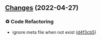 ## [Changes](https://github.com/chnliquan/scaffold/compare/v0.6.0...v0.7.0) (2022-04-27)


### ♻ Code Refactoring

* ignore meta file when not exist ([d4f3cb5](https://github.com/chnliquan/scaffold/commit/d4f3cb52ce33ae3bd2be226df4feefa09963bf60))



